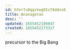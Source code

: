 ```yaml
---
id: h7er7u0qgzkwg01s74ddns6
title: Anaxagoras
desc: ''
updated: 1655452186047
created: 1655452173317
---
```


precursor to the Big Bang